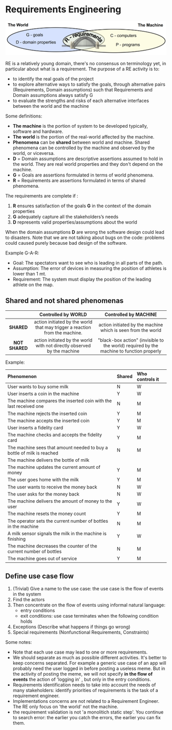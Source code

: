 # Requirements Engineering

![](images/7c0217f50e455cdd0b176c4ecc4cb7e5.png)

RE is a relatively young domain, there's no consensus on terminology yet, in particular about what is a requirement. The purpose of a RE activity is to:

- to identify the real goals of the project 
- to explore alternative ways to satisfy the goals, through alternative pairs (Requirements, Domain assumptions) such that Requirements and Domain assumptions always satisfy G 
- to evaluate the strengths and risks of each alternative interfaces between the world and the machine

Some definitions:

- **The machine** is the portion of system to be developed typically, software and hardware.
- **The world** is the portion of the real-world affected by the machine. 
- **Phenomena** can be **shared** between world and machine. Shared phenomena can be controlled by the machine and observed by the world, or viceversa.
- **D** = Domain assumptions are descriptive assertions assumed to hold in the world. They are real world properties and they don't depend on the machine.
- **G** = Goals are assertions formulated in terms of world phenomena. 
- **R** = Requirements are assertions formulated in terms of shared phenomena. 

The requirements are complete if :

1) **R** ensures satisfaction of the goals **G** in the context of the domain properties   
2) **G** adequately capture all the stakeholders’s needs  
3) **D** represents valid properties/assumptions about the world

When the domain assumptions **D** are wrong the software design could lead to disasters. Note that we are not talking about bugs on the code: problems could caused purely because bad design of the software. 

Example G-A-R: 

- Goal: The spectators want to see who is leading in all parts of the path.  
- Assumption: The error of devices in measuring the position of athletes is lower than 1 mt.
- Requirement: The system must display the position of the leading athlete on the map.

## Shared and not shared phenomenas 

| | Controlled by WORLD | Controlled by MACHINE | 
|:--:|:---:|:---:|
| **SHARED** | action initiated by the world that may trigger a reaction from the machine. |action initiated by the machine which is seen from the world| 
| **NOT SHARED** |action initiated by the world with not directly observed by the machine | "black-box action" (invisible to the world) required by the machine to function properly | 

Example: 

| Phenomenon | Shared | Who controls it |
| :--- | :--- | :--- |
| User wants to buy some milk | N | W |
| User inserts a coin in the machine | Y | W |
| The machine compares the inserted coin with the last received one | N | M |
| The machine rejects the inserted coin | Y | M |
| The machine accepts the inserted coin | Y | M |
| User inserts a fidelity card | Y | W |
| The machine checks and accepts the fidelity card | Y | M |
| The machine sees that amount needed to buy a bottle of milk is reached | N | M |
| The machine delivers the bottle of milk |  |  |
| The machine updates the current amount of money | Y | M |
| The user goes home with the milk | Y | M |
| The user wants to receive the money back | N | W |
| The user asks for the money back | N | W |
| The machine delivers the amount of money to the user | Y | W |
| The machine resets the money count | Y | M |
| The operator sets the current number of bottles in the machine | N | M |
| A milk sensor signals the milk in the machine is finishing | Y | W |
| The machine decreases the counter of the current number of bottles | N | M |
| The machine goes out of service | Y | M |


## Define use case flow

1) (Trivial) Give a name to the use case: the use case is the flow of events in the system
2) Find the actors  
3) Then concentrate on the flow of events using informal natural language:
	- entry conditions
	- exit conditions: use case terminates when the following condition holds
4) Exceptions (Describe what happens if things go wrong) 
5) Special requirements (Nonfunctional Requirements, Constraints)

Some notes:

- Note that each use case may lead to one or more requirements.
- We should separate as much as possible different activities. It's better to keep concerns separated. For example a generic use case of an app will probably need the user logged in before posting a useless meme. But in the activity of posting the meme, we will not specify **in the flow of events** the action of 'logging in' , but only in the entry conditions. 
- Requirements identification needs to take into account the needs of many stakeholders: identify priorities of requirements is the task of a requirement engineer. 
- Implementations concerns are not related to a Requirement Engineer. The RE only focus on 'the world' not the machine. 
- the requirement validation is not 'a monolitich static step'. You continue to search error: the earlier you catch the errors, the earlier you can fix them. 

